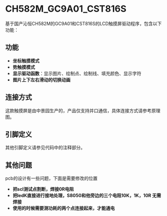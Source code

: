 # CH582M_GC9A01_CST816S

基于国产沁恒CH582M的GC9A01和CST816S的LCD触摸屏驱动程序，包含以下功能：

## 功能

- **坐标触摸模式**
- **势触摸模式**
- **显示驱动函数**：显示图片、绘制点、绘制线、填充颜色、显示字符
- **图片上下左右滑动的切换动画**

## 连接方式

这款触摸屏是由中景园生产的，产品仅支持并口通信，具体连接方式请参考原理图。

## 引脚定义

其他引脚定义请参见代码中的注释部分。

## 其他问题

pcb的设计有一些问题，下面是需要修改的位置
- **把scl测试点割断，焊接0R电阻**
- **把ledK直接进行接地处理，S8050和他旁边的三个电阻10K，1K，10R 无需焊接**
- **使用的时候需要测功耗的两个点连接起来，才能通电**
